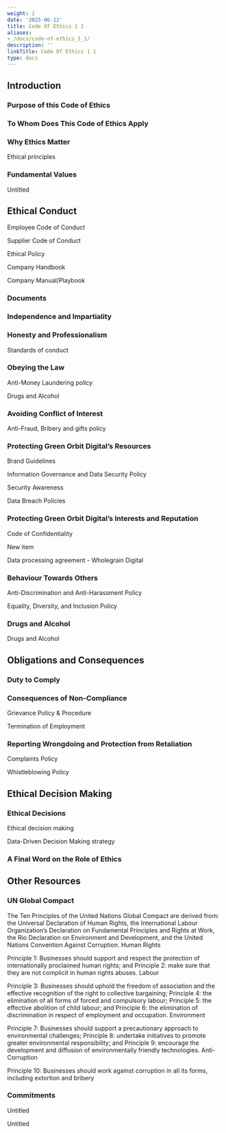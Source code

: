 ```yaml
---
weight: 2
date: '2025-06-12'
title: Code Of Ethics 1 1
aliases:
- /docs/code-of-ethics_1_1/
description: ''
linkTitle: Code Of Ethics 1 1
type: docs
---
```


<!-- Unsupported block type: table_of_contents -->





<!-- Unsupported block type: divider -->

## Introduction 

### Purpose of this Code of Ethics

### To Whom Does This Code of Ethics Apply 

### Why Ethics Matter 

Ethical principles 

### Fundamental Values 

Untitled 



<!-- Unsupported block type: divider -->

## Ethical Conduct

Employee Code of Conduct 

Supplier Code of Conduct 

Ethical Policy 

Company Handbook 

Company Manual/Playbook  

### Documents 

### Independence and Impartiality 

### Honesty and Professionalism

Standards of conduct 

### Obeying the Law

Anti-Money Laundering policy 

Drugs and Alcohol 

### Avoiding Conflict of Interest

Anti-Fraud, Bribery and gifts policy 

### Protecting Green Orbit Digital’s Resources 

Brand Guidelines 

Information Governance and Data Security Policy 

Security Awareness 

Data Breach Policies 

### Protecting Green Orbit Digital’s Interests and Reputation 

Code of Confidentiality 

New item 

Data processing agreement - Wholegrain Digital 

### Behaviour Towards Others

Anti-Discrimination and Anti-Harassment Policy 

Equality, Diversity, and Inclusion Policy 

### Drugs and Alcohol 

Drugs and Alcohol 



<!-- Unsupported block type: divider -->

## Obligations and Consequences 

### Duty to Comply 

### Consequences of Non-Compliance 

Grievance Policy & Procedure 

Termination of Employment 

### Reporting Wrongdoing and Protection from Retaliation 

Complaints Policy 

Whistleblowing Policy 





<!-- Unsupported block type: divider -->

## Ethical Decision Making 

### Ethical Decisions 

Ethical  decision making 

Data-Driven Decision Making strategy  

### A Final Word on the Role of Ethics

<!-- Unsupported block type: divider -->

## Other Resources 

### UN Global Compact 

The Ten Principles of the United Nations Global Compact are derived from: the Universal Declaration of Human Rights, the International Labour Organization’s Declaration on Fundamental Principles and Rights at Work, the Rio Declaration on Environment and Development, and the United Nations Convention Against Corruption.
Human Rights

Principle 1: Businesses should support and respect the protection of internationally proclaimed human rights; and
Principle 2: make sure that they are not complicit in human rights abuses.
Labour

Principle 3: Businesses should uphold the freedom of association and the effective recognition of the right to collective bargaining;
Principle 4: the elimination of all forms of forced and compulsory labour;
Principle 5: the effective abolition of child labour; and
Principle 6: the elimination of discrimination in respect of employment and occupation.
Environment

Principle 7: Businesses should support a precautionary approach to environmental challenges;
Principle 8: undertake initiatives to promote greater environmental responsibility; and
Principle 9: encourage the development and diffusion of environmentally friendly technologies.
Anti-Corruption

Principle 10: Businesses should work against corruption in all its forms, including extortion and bribery



### Commitments 

Untitled 

Untitled 

<!-- Unsupported block type: embed -->